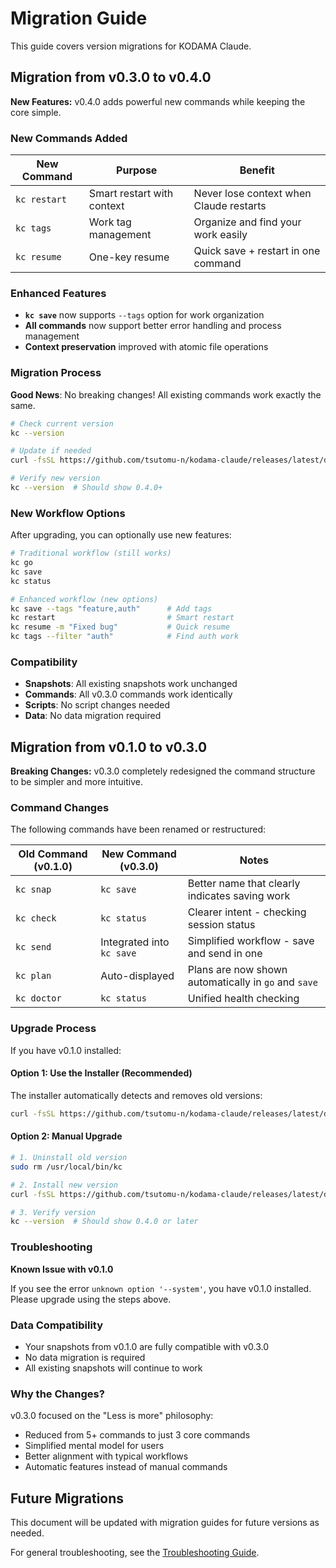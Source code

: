 # Migration Guide

This guide covers version migrations for KODAMA Claude.

## Migration from v0.3.0 to v0.4.0

**New Features:** v0.4.0 adds powerful new commands while keeping the core simple.

### New Commands Added

| New Command | Purpose | Benefit |
|-------------|---------|---------|
| `kc restart` | Smart restart with context | Never lose context when Claude restarts |
| `kc tags` | Work tag management | Organize and find your work easily |
| `kc resume` | One-key resume | Quick save + restart in one command |

### Enhanced Features

- **`kc save`** now supports `--tags` option for work organization
- **All commands** now support better error handling and process management
- **Context preservation** improved with atomic file operations

### Migration Process

**Good News**: No breaking changes! All existing commands work exactly the same.

```bash
# Check current version
kc --version

# Update if needed
curl -fsSL https://github.com/tsutomu-n/kodama-claude/releases/latest/download/install.sh | bash

# Verify new version
kc --version  # Should show 0.4.0+
```

### New Workflow Options

After upgrading, you can optionally use new features:

```bash
# Traditional workflow (still works)
kc go
kc save
kc status

# Enhanced workflow (new options)
kc save --tags "feature,auth"      # Add tags
kc restart                         # Smart restart
kc resume -m "Fixed bug"           # Quick resume
kc tags --filter "auth"            # Find auth work
```

### Compatibility

- **Snapshots**: All existing snapshots work unchanged
- **Commands**: All v0.3.0 commands work identically
- **Scripts**: No script changes needed
- **Data**: No data migration required

## Migration from v0.1.0 to v0.3.0

**Breaking Changes:** v0.3.0 completely redesigned the command structure to be simpler and more intuitive.

### Command Changes

The following commands have been renamed or restructured:

| Old Command (v0.1.0) | New Command (v0.3.0) | Notes |
|---------------------|---------------------|-------|
| `kc snap` | `kc save` | Better name that clearly indicates saving work |
| `kc check` | `kc status` | Clearer intent - checking session status |
| `kc send` | Integrated into `kc save` | Simplified workflow - save and send in one |
| `kc plan` | Auto-displayed | Plans are now shown automatically in `go` and `save` |
| `kc doctor` | `kc status` | Unified health checking |

### Upgrade Process

If you have v0.1.0 installed:

#### Option 1: Use the Installer (Recommended)

The installer automatically detects and removes old versions:

```bash
curl -fsSL https://github.com/tsutomu-n/kodama-claude/releases/latest/download/install.sh | bash
```

#### Option 2: Manual Upgrade

```bash
# 1. Uninstall old version
sudo rm /usr/local/bin/kc

# 2. Install new version
curl -fsSL https://github.com/tsutomu-n/kodama-claude/releases/latest/download/install.sh | bash

# 3. Verify version
kc --version  # Should show 0.4.0 or later
```

### Troubleshooting

**Known Issue with v0.1.0**

If you see the error `unknown option '--system'`, you have v0.1.0 installed. Please upgrade using the steps above.

### Data Compatibility

- Your snapshots from v0.1.0 are fully compatible with v0.3.0
- No data migration is required
- All existing snapshots will continue to work

### Why the Changes?

v0.3.0 focused on the "Less is more" philosophy:
- Reduced from 5+ commands to just 3 core commands
- Simplified mental model for users
- Better alignment with typical workflows
- Automatic features instead of manual commands

## Future Migrations

This document will be updated with migration guides for future versions as needed.

For general troubleshooting, see the [Troubleshooting Guide](troubleshooting.md).